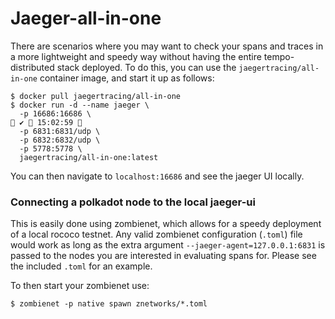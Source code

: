 # Jaeger-all-in-one

There are scenarios where you may want to check your spans and traces in a more lightweight and speedy way without having the entire tempo-distributed stack deployed. To do this, you can use the `jaegertracing/all-in-one` container image, and start it up as follows:

```
$ docker pull jaegertracing/all-in-one
$ docker run -d --name jaeger \
  -p 16686:16686 \                                                                                                                                                                                           ✔  15:02:59 
  -p 6831:6831/udp \
  -p 6832:6832/udp \
  -p 5778:5778 \
  jaegertracing/all-in-one:latest
```

You can then navigate to `localhost:16686` and see the jaeger UI locally.

### Connecting a polkadot node to the local jaeger-ui

This is easily done using zombienet, which allows for a speedy deployment of a local rococo testnet. Any valid zombienet configuration (`.toml`) file would work as long as the extra argument
`--jaeger-agent=127.0.0.1:6831` is passed to the nodes you are interested in evaluating spans for. Please see the included `.toml` for an example.

To then start your zombienet use:

```
$ zombienet -p native spawn znetworks/*.toml
```

